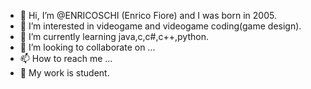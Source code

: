 - 👋 Hi, I’m @ENRICOSCHI (Enrico Fiore) and I was born in 2005.
- 👀 I’m interested in videogame and videogame coding(game design).
- 🌱 I’m currently learning java,c,c#,c++,python.
- 💞️ I’m looking to collaborate on ...
- 📫 How to reach me ...
- 💼 My work is student.
<!---
ENRICOSCHI/ENRICOSCHI is a ✨ special ✨ repository because its `README.md` (this file) appears on your GitHub profile.
You can click the Preview link to take a look at your changes.
--->
